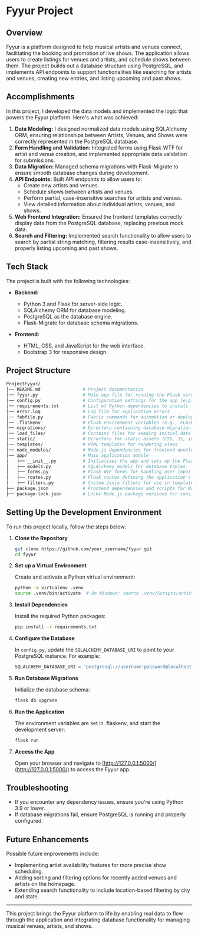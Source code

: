 # Fyyur Project

## Overview

Fyyur is a platform designed to help musical artists and venues connect, facilitating the booking and promotion of live shows. The application allows users to create listings for venues and artists, and schedule shows between them. The project builds out a database structure using PostgreSQL, and implements API endpoints to support functionalities like searching for artists and venues, creating new entries, and listing upcoming and past shows.

## Accomplishments

In this project, I developed the data models and implemented the logic that powers the Fyyur platform. Here's what was achieved:

1. **Data Modeling:** I designed normalized data models using SQLAlchemy ORM, ensuring relationships between Artists, Venues, and Shows were correctly represented in the PostgreSQL database. 
2. **Form Handling and Validation:** Integrated forms using Flask-WTF for artist and venue creation, and implemented appropriate data validation for submissions.
3. **Data Migration:** Managed schema migrations with Flask-Migrate to ensure smooth database changes during development.
4. **API Endpoints:** Built API endpoints to allow users to:
   - Create new artists and venues.
   - Schedule shows between artists and venues.
   - Perform partial, case-insensitive searches for artists and venues.
   - View detailed information about individual artists, venues, and shows.
5. **Web Frontend Integration:** Ensured the frontend templates correctly display data from the PostgreSQL database, replacing previous mock data.
6. **Search and Filtering:** Implemented search functionality to allow users to search by partial string matching, filtering results case-insensitively, and properly listing upcoming and past shows.

## Tech Stack

The project is built with the following technologies:

- **Backend:**
  - Python 3 and Flask for server-side logic.
  - SQLAlchemy ORM for database modeling.
  - PostgreSQL as the database engine.
  - Flask-Migrate for database schema migrations.
  
- **Frontend:**
  - HTML, CSS, and JavaScript for the web interface.
  - Bootstrap 3 for responsive design.
  
## Project Structure

```bash
ProjectFyyur/
│── README.md                # Project documentation
│── fyyur.py                 # Main app file for running the Flask server
│── config.py                # Configuration settings for the app (e.g., database URI)
│── requirements.txt         # List of Python dependencies to install
│── error.log                # Log file for application errors
│── fabfile.py               # Fabric commands for automation or deployment
│── .flaskenv                # Flask environment variables (e.g., FLASK_APP, FLASK_ENV)
│── migrations/              # Directory containing database migration files for Flask-Migrate
│── load_files/              # Contains files for seeding initial data into the database
│── static/                  # Directory for static assets (CSS, JS, images)
│── templates/               # HTML templates for rendering views
│── node_modules/            # Node.js dependencies for frontend development
│── app/                     # Main application module
│   ├── __init__.py          # Initializes the app and sets up the Flask application factory
│   ├── models.py            # SQLAlchemy models for database tables
│   ├── forms.py             # Flask-WTF forms for handling user input
│   ├── routes.py            # Flask routes defining the application's URL endpoints
│   ├── filters.py           # Custom Jinja filters for use in templates
├── package.json             # Frontend dependencies and scripts for Node.js
├── package-lock.json        # Locks Node.js package versions for consistent builds
```

## Setting Up the Development Environment

To run this project locally, follow the steps below:

1. **Clone the Repository**
   
   ```bash
   git clone https://github.com/your_username/fyyur.git
   cd fyyur
   ```

2. **Set up a Virtual Environment**
   
   Create and activate a Python virtual environment:
   
   ```bash
   python -m virtualenv .venv
   source .venv/bin/activate  # On Windows: source .venv/Scripts/activate
   ```

3. **Install Dependencies**
   
   Install the required Python packages:
   
   ```bash
   pip install -r requirements.txt
   ```

4. **Configure the Database**

   In `config.py`, update the `SQLALCHEMY_DATABASE_URI` to point to your PostgreSQL instance. For example:
   
   ```python
   SQLALCHEMY_DATABASE_URI = 'postgresql://username:password@localhost:5432/fyyurdb'
   ```

5. **Run Database Migrations**

   Initialize the database schema:
   
   ```bash
   flask db upgrade
   ```

6. **Run the Application**

   The environment variables are set in .flaskenv, and start the development server:
   
   ```bash
   flask run
   ```

7. **Access the App**

   Open your browser and navigate to [http://127.0.0.1:5000/](http://127.0.0.1:5000/) to access the Fyyur app.

## Troubleshooting

- If you encounter any dependency issues, ensure you're using Python 3.9 or lower.
- If database migrations fail, ensure PostgreSQL is running and properly configured.

## Future Enhancements

Possible future improvements include:
- Implementing artist availability features for more precise show scheduling.
- Adding sorting and filtering options for recently added venues and artists on the homepage.
- Extending search functionality to include location-based filtering by city and state.

---

This project brings the Fyyur platform to life by enabling real data to flow through the application and integrating database functionality for managing musical venues, artists, and shows.